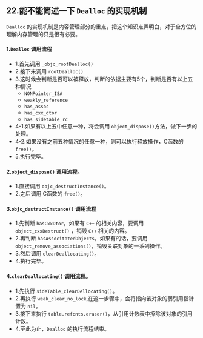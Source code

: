 ## 22.能不能简述一下 `Dealloc` 的实现机制

`Dealloc` 的实现机制是内容管理部分的重点，把这个知识点弄明白，对于全方位的理解内存管理的只是很有必要。

#### 1.`Dealloc` 调用流程


* 1.首先调用 `_objc_rootDealloc()`
* 2.接下来调用 `rootDealloc()`
* 3.这时候会判断是否可以被释放，判断的依据主要有5个，判断是否有以上五种情况
  * `NONPointer_ISA`
  * `weakly_reference`
  * `has_assoc`
  * `has_cxx_dtor`
  * `has_sidetable_rc`
* 4-1.如果有以上五中任意一种，将会调用 `object_dispose()`方法，做下一步的处理。
* 4-2.如果没有之前五种情况的任意一种，则可以执行释放操作，C函数的 `free()`。
* 5.执行完毕。
  

#### 2.`object_dispose()` 调用流程。

- 1.直接调用 `objc_destructInstance()`。
- 2.之后调用 C函数的 `free()`。

#### 3.`objc_destructInstance()` 调用流程

- 1.先判断 `hasCxxDtor`，如果有 `C++` 的相关内容，要调用 `object_cxxDestruct()` ，销毁 `C++` 相关的内容。
- 2.再判断 `hasAssocitatedObjects`，如果有的话，要调用 `object_remove_associations()`，销毁关联对象的一系列操作。
- 3.然后调用 `clearDeallocating()`。
- 4.执行完毕。 


#### 4.`clearDeallocating()` 调用流程。
- 1.先执行 `sideTable_clearDellocating()`。
- 2.再执行 `weak_clear_no_lock`,在这一步骤中，会将指向该对象的弱引用指针置为 `nil`。
- 3.接下来执行 `table.refcnts.eraser()`，从引用计数表中擦除该对象的引用计数。
- 4.至此为止，`Dealloc` 的执行流程结束。


